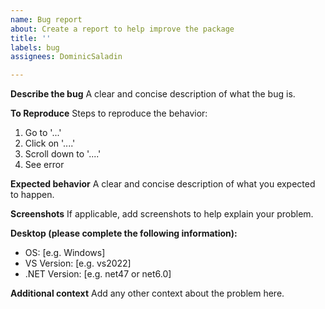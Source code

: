 ```yaml
---
name: Bug report
about: Create a report to help improve the package
title: ''
labels: bug
assignees: DominicSaladin

---
```


**Describe the bug**
A clear and concise description of what the bug is.

**To Reproduce**
Steps to reproduce the behavior:
1. Go to '...'
2. Click on '....'
3. Scroll down to '....'
4. See error

**Expected behavior**
A clear and concise description of what you expected to happen.

**Screenshots**
If applicable, add screenshots to help explain your problem.

**Desktop (please complete the following information):**
 - OS: [e.g. Windows]
 - VS Version: [e.g. vs2022]
 - .NET Version: [e.g. net47 or net6.0]

**Additional context**
Add any other context about the problem here.
